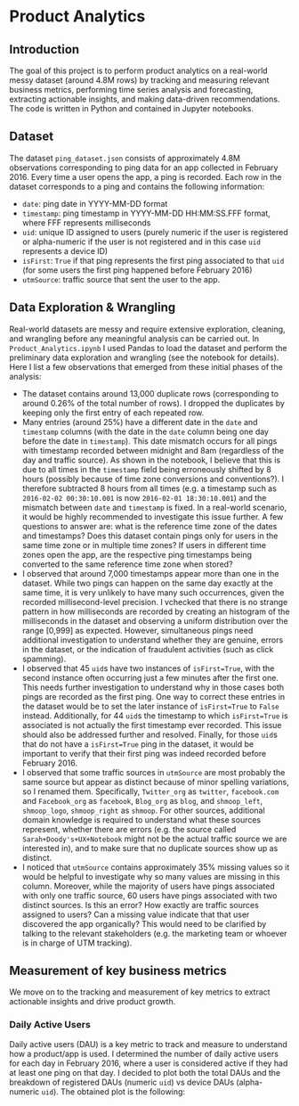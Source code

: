 # Product Analytics

## Introduction

The goal of this project is to perform product analytics on a real-world messy dataset (around 4.8M rows) by tracking and measuring relevant business metrics, performing time series analysis and forecasting, extracting actionable insights, and making data-driven recommendations. The code is written in Python and contained in Jupyter notebooks.

## Dataset

The dataset `ping_dataset.json` consists of approximately 4.8M observations corresponding to ping data for an app collected in February 2016. Every time a user opens the app, a ping is recorded. Each row in the dataset corresponds to a ping and contains the following information:
- `date`: ping date in YYYY-MM-DD format
- `timestamp`: ping timestamp in YYYY-MM-DD HH:MM:SS.FFF format, where FFF represents milliseconds
- `uid`: unique ID assigned to users (purely numeric if the user is registered or alpha-numeric if the user is not registered and in this case `uid` represents a device ID)
- `isFirst`: `True` if that ping represents the first ping associated to that `uid` (for some users the first ping happened before February 2016)
- `utmSource`: traffic source that sent the user to the app.

## Data Exploration & Wrangling

Real-world datasets are messy and require extensive exploration, cleaning, and wrangling before any meaningful analysis can be carried out. In `Product_Analytics.ipynb` I used Pandas to load the dataset and perform the preliminary data exploration and wrangling (see the notebook for details). Here I list a few observations that emerged from these initial phases of the analysis:
- The dataset contains around 13,000 duplicate rows (corresponding to around 0.26% of the total number of rows). I dropped the duplicates by keeping only the first entry of each repeated row.
- Many entries (around 25%) have a different date in the `date` and `timestamp` columns (with the date in the `date` column being one day before the date in `timestamp`). This date mismatch occurs for all pings with timestamp recorded between midnight and 8am (regardless of the day and traffic source). As shown in the notebook, I believe that this is due to all times in the `timestamp` field being erroneously shifted by 8 hours (possibly because of time zone conversions and conventions?). I therefore subtracted 8 hours from all times (e.g. a timestamp such as `2016-02-02 00:30:10.001` is now `2016-02-01 18:30:10.001`) and the mismatch between `date` and `timestamp` is fixed. In a real-world scenario, it would be highly recommended to investigate this issue further. A few questions to answer are: what is the reference time zone of the dates and timestamps? Does this dataset contain pings only for users in the same time zone or in multiple time zones? If users in different time zones open the app, are the respective ping timestamps being converted to the same reference time zone when stored?
- I observed that around 7,000 timestamps appear more than one in the dataset. While two pings can happen on the same day exactly at the same time, it is very unlikely to have many such occurrences, given the recorded millisecond-level precision. I vchecked that there is no strange pattern in how milliseconds are recorded by creating an histogram of the milliseconds in the dataset and observing a uniform distribution over the range [0,999] as expected. However, simultaneous pings need additional investigation to understand whether they are genuine, errors in the dataset, or the indication of fraudulent activities (such as click spamming).
- I observed that 45 `uid`s have two instances of `isFirst=True`, with the second instance often occurring just a few minutes after the first one. This needs further investigation to understand why in those cases both pings are recorded as the first ping. One way to correct these entries in the dataset would be to set the later instance of `isFirst=True` to `False` instead. Additionally, for 44 `uid`s the timestamp to which `isFirst=True` is associated is not actually the first timestamp ever recorded. This issue should also be addressed further and resolved. Finally, for those `uid`s that do not have a `isFirst=True` ping in the dataset, it would be important to verify that their first ping was indeed recorded before February 2016.
- I observed that some traffic sources in `utmSource` are most probably the same source but appear as distinct because of minor spelling variations, so I renamed them. Specifically, `Twitter_org` as `twitter`, `facebook.com` and `Facebook_org` as `facebook`, `Blog_org` as `blog`, and `shmoop_left`, `shmoop_logo`, `shmoop_right` as `shmoop`. For other sources, additional domain knowledge is required to understand what these sources represent, whether there are errors (e.g. the source called `Sarah+Doody's+UX+Notebook` might not be the actual traffic source we are interested in), and to make sure that no duplicate sources show up as distinct.
- I noticed that `utmSource` contains approximately 35% missing values so it would be helpful to investigate why so many values are missing in this column. Moreover, while the
majority of users have pings associated with only one traffic source, 60 users have
pings associated with two distinct sources. Is this an error? How exactly are traffic sources
assigned to users? Can a missing value indicate that that user discovered the app organically? This would need to be clarified by talking to the relevant stakeholders (e.g. the marketing team or whoever is in charge of UTM tracking).

## Measurement of key business metrics

We move on to the tracking and measurement of key metrics to extract actionable insights and drive product growth.

### Daily Active Users

Daily active users (DAU) is a key metric to track and measure to understand how a product/app is used. I determined the number of daily active users for each day in February 2016, where a user is considered active if they had at least one ping on that day. I decided to plot both the total DAUs and the breakdown of registered DAUs (numeric `uid`) vs device DAUs (alpha-numeric `uid`). The obtained plot is the following:

